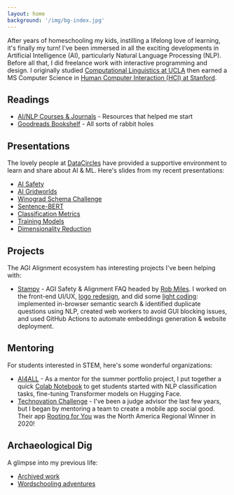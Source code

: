```yaml
---
layout: home
background: '/img/bg-index.jpg'
---
```

After years of homeschooling my kids, instilling a lifelong love of learning, it's finally my turn! I've been immersed in all the exciting developments in Artificial Intelligence (AI), particularly Natural Language Processing (NLP). Before all that, I did freelance work with interactive programming and design. I originally studied [Computational Linguistics at UCLA](https://linguistics.ucla.edu/) then earned a MS Computer Science in [Human Computer Interaction (HCI) at Stanford](https://hci.stanford.edu/). 

## Readings
- [AI/NLP Courses & Journals](/resources) - Resources that helped me start
- [Goodreads Bookshelf](https://www.goodreads.com/review/list/150236560-ccstan99?shelf=read) - All sorts of rabbit holes

## Presentations
The lovely people at [DataCircles](https://datacircles.org/) have provided a supportive environment to learn and share about AI & ML. Here's slides from my recent presentations:
- [AI Safety](/docs/JournalClub%202022-03-02%20AGI%20Safety.pdf)
- [AI Gridworlds](/docs/JournalClub%202022-03-30%20AI%20Gridworlds.pdf)
- [Winograd Schema Challenge](/docs/JournalClub%202022-05-25%20NLP.pdf)
- [Sentence-BERT](/docs/JournalClub%202022-07-27%20SBERT.pdf)
- [Classification Metrics](/docs/HOML%20Ch3.pdf)
- [Training Models](/docs/HOML%20Ch4.pdf)
- [Dimensionality Reduction](/docs/HOML%20Ch8.pdf)

## Projects
The AGI Alignment ecosystem has interesting projects I've been helping with:
- [Stampy](ui.stampy.ai) - AGI Safety & Alignment FAQ headed by [Rob Miles](https://www.youtube.com/c/RobertMilesAI). I worked on the front-end UI/UX, [logo redesign](https://github.com/StampyAI/StampyAIAssets), and did some [light coding](https://github.com/StampyAI/stampy-ui): implemented in-browser semantic search & identified duplicate questions using NLP, created web workers to avoid GUI blocking issues, and used GitHub Actions to automate embeddings generation & website deployment.

## Mentoring
For students interested in STEM, here's some wonderful organizations:
- [AI4ALL](https://ai-4-all.org/) - As a mentor for the summer portfolio project, I put together a quick [Colab Notebook](https://colab.research.google.com/github/ccstan99/ccstan99.github.io/blob/main/docs/Hugging_Face_Text_Classification_TUTORIAL_.ipynb) to get students started with NLP classification tasks, fine-tuning Transformer models on Hugging Face.
- [Technovation Challenge](https://www.technovation.org/) - I've been a judge advisor the last few years, but I began by mentoring a team to create a mobile app social good. Their app [Rooting for You](https://sites.google.com/view/code-work-ahead/) was the North America Regional Winner in 2020!

## Archaeological Dig
A glimpse into my previous life:
- [Archived work](/2022/01/01/archive.html)
- [Wordschooling adventures](https://www.cheng2.com/blog/)
